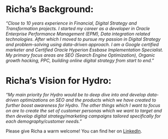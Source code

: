 # Richa’s Background:

_“Close to 10 years experience in Financial, Digital Strategy and Transformation projects. I started my career as a developer in Oracle Enterprise Performance Management (EPM), Data integration related technologies. After which I moved to pursue my passion in Digital Strategy and problem-solving using data-driven approach. I am a Google certified marketer and Certified Oracle Hyperion Essbase Implementation Specialist. My primary focus areas are SEO (Search Engine Optimization), Organic growth hacking, PPC, building online digital strategy from start to end.”_

# Richa’s Vision for Hydro:

_“My main priority for Hydro would be to deep dive into and develop data-driven optimizations on SEO and the products which we have created to further boost awareness for Hydro. The other things which I want to focus on are to create the set of customer personas which we want to target and then develop digital strategy/marketing campaigns tailored specifically for each demography/customer needs.”_

Please give Richa a warm welcome! You can find her on [LinkedIn](https://www.linkedin.com/in/richa-joshi-90b04126/).
